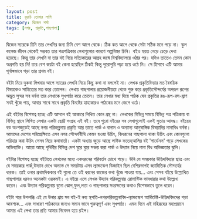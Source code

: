 ```yaml
---
layout: post
title: কুরচি তোমার লাগি
category: দ্বিজেন শর্মা
tags: [নগর, প্রকৃতি,গাছপালা]
---
```

দ্বিজেন স্যারকে চিনি তার লেখনির জন্য চিনি বেশ আগে থেকে। ঠিক কত আগে থেকে সেটা সঠিক মনে পড়ে না। স্কুল কলেজ জীবন থেকেই সম্ভবত তার পত্রপত্রিকার লেখাগুলোর কারণে অল্পবিস্তর চিনি। বইও হয়ত নেড়ে চেড়ে দেখা হয়েছে। কিন্তু তার লেখনি বা তার বই নিয়ে সত্যিকারের আগ্রহ জন্মে বিশ্ববিদ্যালয়ে ওঠার পর। যদিও তাতেও তেমন কোন অগ্রগতি হয় নি! তার বেশ কয়টা বই কেনা হয়েছিল ঠিকই কিন্তু পুরোপুরি পড়া হয়ে ওঠে নি। সে হিসাবে এটি আমার পূর্নাঙ্গভাবে পড়া তার প্রথম বই। 

বইটা নিয়ে দুকথা লিখবার আগে স্যারের লেখনি নিয়ে কিছু কথা না বললেই না। লেখক প্রকৃতিবিদ্যার মত বৈষয়িক বিষয়কেও সাহিত্যের মত করে তোলেন। লেখায় গাছপালার প্রয়োজনীয়তা থেকে শুরু করে প্রকৃতিসৌন্দর্যের অপরূপ রূপের অদ্ভুত সুন্দর সব বর্ননা তার লেখাকে সুখপাঠ্য করে তোলে। তার লেখার মধ্য দিয়ে পাঠক যেন প্রকৃতির রঙ-রূপ-রস-ঘ্রাণ সবই খুঁজে পায়, আবার সাথে সাথে প্রকৃতি বিনষ্টের হাহাকারও পাঠকের মনে জেগে ওঠে। 
<!--বাকিঅংশ পড়ুন-->

এই বইটার বিশেষত্ব হচ্ছে এটি আসলে বই আকারে লিখিত কোন গ্রন্থ না। লেখকের বিভিন্ন সময়ে বিভিন্ন পত্র পত্রিকায় বা বিভিন্ন স্থানে লিখিত লেখার একটা ছোট্ট সংগ্রহ এই বই। তবে পুরো বইয়ের সব লেখাগুলোই একই সুতায় আবদ্ধ। বইয়ের বড় অংশজুড়েই আছে নগর পরিকল্পনায় প্রকৃতি আর তাতে পার্ক ও বাগান ও অন্যান্য আনুষাঙ্গিক বিষয়াদির নানাবিধ বর্ননা। আমাদের দেশের পরিপ্রেক্ষিতে এসব নগর সৌন্দর্যবীথি কেমন হওয়া উচিৎ, কিধরনের গাছপালা থাকা উচিৎ এবং কোনগুলো পরিহার করা উচিৎ সেসব নিয়ে কথাবার্তা। একটা অধ্যায় জুড়ে আছে লাঈক ফতেহ্‌আলির বই 'গার্ডেনস' পড়ে লেখকের অভিব্যক্তি। আরো আছে পৃথিবীর বিভিন্ন দেশ ঘুরে ঘুরে সঞ্চয় করা পার্ক ও উদ্যান নিয়ে নানা বিধ অভিজ্ঞতার ঝুলি। 

বইটার বিশেষত্ব হচ্ছে বইটাতে লেখকের মধ্যে একধরনের পরিবর্তন চোখে পড়ে। উনি যে সময়কার উদ্ভিদবিদ্যার ছাত্র এবং যে সময়কার পার্ক,উদ্যান দেখে অভ্যস্ত সে সময়টায় এসব ল্যান্ডস্কেপ ডিজাইন ছিল বেশিরভাগই জ্যামিতিক সৌন্দর্যের ধারক। তাই ওনার প্রথমদিককার বই গুলো তে ওই ধরনের কাজের কথা খুঁজে পাওয়া যায়... এবং সেসব বইয়ে উল্ল্যেখিত গাছপালার ধরনও অনেকটা ওরকমই। এ বইয়ে এসে লেখক উদ্যান পরিকল্পনায় রোমান্টিক ভাবধারার কথা উল্ল্যেখ করেন। এবং উদ্যান পরিকল্পনায় বুনো ঝোপ,ফুল,লতা ও গাছপালার সংরক্ষনের কথাও বিশেষভাবে তুলে ধরেন। 

বইটা পরে উপলব্ধি এই যে উনার প্রায় সব বই-ই নব্য স্থপতি-নগরপরিকল্পনাবিদ-ল্যান্ডস্কেপ আর্কিটেক্ট-উদ্ভিদবিদদের পড়া আবশ্যক... এবং সাধারণ পাঠকদের জন্যও সমান ভাবে গুরুত্বপূর্ণ এবং সুখপাঠ্য। এমন দিনে এই মহিরূহের মহাপ্রয়ানে আমার এই লেখা তার প্রতি আমার নিবেদন হয়ে রইল।